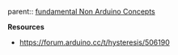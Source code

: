 parent:: [fundamental Non Arduino Concepts](fundamental%20Non%20Arduino%20Concepts.md)

**Resources**
- https://forum.arduino.cc/t/hysteresis/506190
